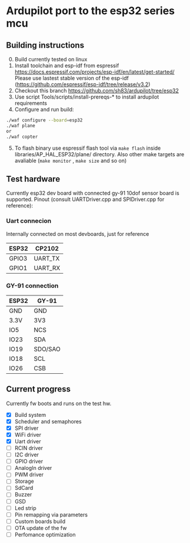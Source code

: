 


# Ardupilot port to the esp32 series mcu



## Building instructions
0. Build currently tested on linux
1. Install toolchain and esp-idf from espressif https://docs.espressif.com/projects/esp-idf/en/latest/get-started/
Please use lastest stable version of the esp-idf (https://github.com/espressif/esp-idf/tree/release/v3.2)
2. Checkout this branch https://github.com/sh83/ardupilot/tree/esp32
3. Use script Tools/scripts/install-prereqs-* to install ardupilot requirements
4. Configure and run build:
```bash
./waf configure --board=esp32
./waf plane
or
./waf copter
```
5. To flash binary use espressif flash tool via `make flash` inside libraries/AP_HAL_ESP32/plane/ directory. Also other make targets are avaliable (`make monitor` , `make size` and so on) 

## Test hardware
Currently esp32 dev board with connected gy-91 10dof sensor board is supported. Pinout (consult UARTDriver.cpp and SPIDriver.cpp for reference):
### Uart connecion
Internally connected on most devboards, just for reference

| ESP32 | CP2102 |
| --- | --- |
| GPIO3 | UART_TX |
| GPIO1 | UART_RX |


### GY-91 connection
|ESP32|GY-91|
|---|---|
|GND|GND|
|3.3V|3V3|
|IO5|NCS|
|IO23|SDA|
|IO19|SDO/SAO|
|IO18|SCL|
|IO26|CSB|


## Current progress
Currently fw boots and runs on the test hw.
- [x] Build system
- [x] Scheduler and semaphores
- [x] SPI driver
- [x] WiFi driver
- [x] Uart driver
- [ ] RCIN driver
- [ ] I2C driver
- [ ] GPIO driver
- [ ] AnalogIn driver
- [ ] PWM driver
- [ ] Storage
- [ ] SdCard
- [ ] Buzzer
- [ ] GSD
- [ ] Led strip
- [ ] Pin remapping via parameters
- [ ] Custom boards build
- [ ] OTA update of the fw
- [ ] Perfomance optimization
